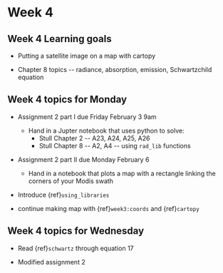 # Week 4

## Week 4 Learning goals

* Putting a satellite image on a map with cartopy

* Chapter 8 topics -- radiance, absorption, emission, Schwartzchild equation

## Week 4 topics for Monday

  * Assignment 2 part I due Friday February 3 9am
    - Hand in a Jupter notebook that uses python to solve:
      - Stull Chapter 2 -- A23, A24, A25, A26
      - Stull Chapter 8 -- A2, A4 -- using `rad_lib` functions

  * Assignment 2 part II due Monday February 6
    - Hand in a notebook that plots a map with a rectangle linking the corners
      of your Modis swath

- Introduce {ref}`using_libraries`

- continue making map with {ref}`week3:coords` and {ref}`cartopy`



## Week 4 topics for Wednesday

  * Read {ref}`schwartz`  through equation 17

  * Modified assignment 2 
